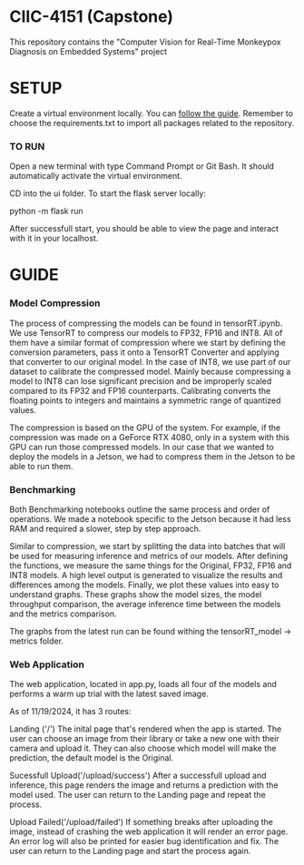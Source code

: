 # CIIC-4151 (Capstone)

This repository contains the "Computer Vision for Real-Time Monkeypox Diagnosis on Embedded Systems" project


# SETUP

Create a virtual environment locally. You can [follow the guide](https://code.visualstudio.com/docs/python/tutorial-flask). Remember to choose the requirements.txt to import all packages related to the repository.

### TO RUN

Open a new terminal with type Command Prompt or Git Bash. It should automatically activate the virtual environment.

CD into the ui folder. To start the flask server locally:

python -m flask run

After successfull start, you should be able to view the page and interact with it in your localhost.

# GUIDE

### Model Compression

The process of compressing the models can be found in tensorRT.ipynb. We use TensorRT to compress our models to FP32, FP16 and INT8. All of them have a similar format of compression where we start by defining the conversion parameters, pass it onto a TensorRT Converter and applying that converter to our original model. In the case of INT8, we use part of our dataset to calibrate the compressed model. Mainly because compressing a model to INT8 can lose significant precision and be improperly scaled compared to its FP32 and FP16 counterparts. Calibrating converts the floating points to integers and maintains a symmetric range of quantized values.

The compression is based on the GPU of the system. For example, if the compression was made on a GeForce RTX 4080, only in a system with this GPU can run those compressed models. In our case that we wanted to deploy the models in a Jetson, we had to compress them in the Jetson to be able to run them.

### Benchmarking

Both Benchmarking notebooks outline the same process and order of operations. We made a notebook specific to the Jetson because it had less RAM and required a slower, step by step approach. 

Similar to compression, we start by splitting the data into batches that will be used for measuring inference and metrics of our models. After defining the functions, we measure the same things for the Original, FP32, FP16 and INT8 models. A high level output is generated to visualize the results and differences among the models. Finally, we plot these values into easy to understand graphs. These graphs show the model sizes, the model throughput comparison, the average inference time between the models and the metrics comparison.

The graphs from the latest run can be found withing the tensorRT_model -> metrics folder.

### Web Application

The web application, located in app.py, loads all four of the models and performs a warm up trial with the latest saved image.

As of 11/19/2024, it has 3 routes:

Landing ('/')
The inital page that's rendered when the app is started. The user can choose an image from their library or take a new one with their camera and upload it. They can also choose which model will make the prediction, the default model is the Original.

Sucessfull Upload('/upload/success')
After a successfull upload and inference, this page renders the image and returns a prediction with the model used. The user can return to the Landing page and repeat the process.

Upload Failed('/upload/failed')
If something breaks after uploading the image, instead of crashing the web application it will render an error page. An error log will also be printed for easier bug identification and fix. The user can return to the Landing page and start the process again.